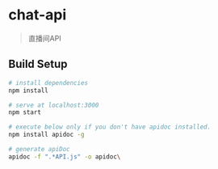 # chat-api

> 直播间API

## Build Setup

``` bash
# install dependencies
npm install

# serve at localhost:3000
npm start

# execute below only if you don't have apidoc installed.
npm install apidoc -g

# generate apiDoc
apidoc -f ".*API.js" -o apidoc\
```
